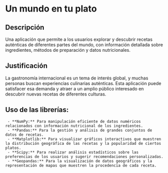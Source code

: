 # Un mundo en tu plato

## Descripción
Una aplicación que permite a los usuarios explorar y descubrir recetas auténticas de diferentes partes del mundo, con información detallada sobre ingredientes, métodos de preparación y datos nutricionales.

## Justificación 
La gastronomía internacional es un tema de interés global, y muchas personas buscan experiencias culinarias auténticas. Esta aplicación puede satisfacer esa demanda y atraer a un amplio público interesado en descubrir nuevas recetas de diferentes culturas.

## Uso de las librerías:
     - **NumPy:** Para manipulación eficiente de datos numéricos relacionados con información nutricional de los ingredientes.
     - **Pandas:** Para la gestión y análisis de grandes conjuntos de datos de recetas.
     - **Matplotlib:** Para visualizar gráficos interactivos que muestren la distribución geográfica de las recetas y la popularidad de ciertos platos.
     - **Scipy:** Para realizar análisis estadísticos sobre las preferencias de los usuarios y sugerir recomendaciones personalizadas.
     - **Geopandas:** Para la visualización de datos geográficos y la representación de mapas que muestren la procedencia de cada receta.
